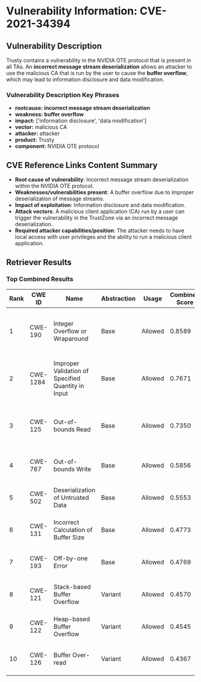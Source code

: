 # Vulnerability Information: CVE-2021-34394

## Vulnerability Description
Trusty contains a vulnerability in the NVIDIA OTE protocol that is present in all TAs. An **incorrect message stream deserialization** allows an attacker to use the malicious CA that is run by the user to cause the **buffer overflow**, which may lead to information disclosure and data modification.

### Vulnerability Description Key Phrases
- **rootcause:** **incorrect message stream deserialization**
- **weakness:** **buffer overflow**
- **impact:** ['information disclosure', 'data modification']
- **vector:** malicious CA
- **attacker:** attacker
- **product:** Trusty
- **component:** NVIDIA OTE protocol

## CVE Reference Links Content Summary
- **Root cause of vulnerability**: Incorrect message stream deserialization within the NVIDIA OTE protocol.
- **Weaknesses/vulnerabilities present**:  A buffer overflow due to improper deserialization of message streams.
- **Impact of exploitation**: Information disclosure and data modification.
- **Attack vectors**: A malicious client application (CA) run by a user can trigger the vulnerability in the TrustZone via an incorrect message deserialization.
- **Required attacker capabilities/position**: The attacker needs to have local access with user privileges and the ability to run a malicious client application.

## Retriever Results

### Top Combined Results

| Rank | CWE ID | Name | Abstraction | Usage | Combined Score | Retrievers | Individual Scores |
|------|--------|------|-------------|-------|---------------|------------|-------------------|
| 1 | CWE-190 | Integer Overflow or Wraparound | Base | Allowed | 0.8589 | dense, sparse, graph | dense: 0.532, sparse: 0.411, graph: 1.000 |
| 2 | CWE-1284 | Improper Validation of Specified Quantity in Input | Base | Allowed | 0.7671 | dense, sparse, graph | dense: 0.530, sparse: 0.423, graph: 0.726 |
| 3 | CWE-125 | Out-of-bounds Read | Base | Allowed | 0.7350 | dense, sparse, graph | dense: 0.514, sparse: 0.398, graph: 0.698 |
| 4 | CWE-787 | Out-of-bounds Write | Base | Allowed | 0.5856 | sparse, graph | sparse: 0.399, graph: 1.000 |
| 5 | CWE-502 | Deserialization of Untrusted Data | Base | Allowed | 0.5553 | sparse, graph | sparse: 0.498, graph: 0.757 |
| 6 | CWE-131 | Incorrect Calculation of Buffer Size | Base | Allowed | 0.4773 | dense, sparse | dense: 0.517, sparse: 0.382 |
| 7 | CWE-193 | Off-by-one Error | Base | Allowed | 0.4769 | dense, sparse | dense: 0.509, sparse: 0.389 |
| 8 | CWE-121 | Stack-based Buffer Overflow | Variant | Allowed | 0.4570 | dense, sparse | dense: 0.543, sparse: 0.391 |
| 9 | CWE-122 | Heap-based Buffer Overflow | Variant | Allowed | 0.4545 | dense, sparse | dense: 0.525, sparse: 0.401 |
| 10 | CWE-126 | Buffer Over-read | Variant | Allowed | 0.4367 | dense, sparse | dense: 0.516, sparse: 0.376 |

